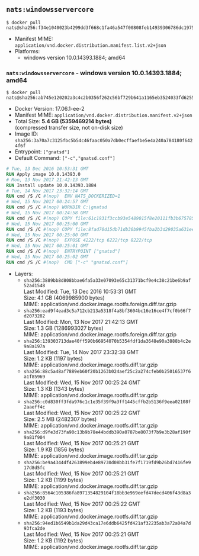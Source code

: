## `nats:windowsservercore`

```console
$ docker pull nats@sha256:f34e1040023b4299dd3f668c1fa46a547f00808feb14939306786dc19756d8af
```

-	Manifest MIME: `application/vnd.docker.distribution.manifest.list.v2+json`
-	Platforms:
	-	windows version 10.0.14393.1884; amd64

### `nats:windowsservercore` - windows version 10.0.14393.1884; amd64

```console
$ docker pull nats@sha256:ab745e120202a3c4c2b0356f262c56bf729b641a1165eb3524033fd6255a92a6
```

-	Docker Version: 17.06.1-ee-2
-	Manifest MIME: `application/vnd.docker.distribution.manifest.v2+json`
-	Total Size: **5.4 GB (5359469214 bytes)**  
	(compressed transfer size, not on-disk size)
-	Image ID: `sha256:3a70a7c3125fbc5b54c46faac050a7db0ecffaefbe5e4a240a784180f6424f6f`
-	Entrypoint: `["gnatsd"]`
-	Default Command: `["-c","gnatsd.conf"]`

```dockerfile
# Tue, 13 Dec 2016 10:53:31 GMT
RUN Apply image 10.0.14393.0
# Mon, 13 Nov 2017 21:42:13 GMT
RUN Install update 10.0.14393.1884
# Tue, 14 Nov 2017 23:32:14 GMT
RUN cmd /S /C #(nop)  ENV NATS_DOCKERIZED=1
# Wed, 15 Nov 2017 00:24:57 GMT
RUN cmd /S /C #(nop) WORKDIR C:\gnatsd
# Wed, 15 Nov 2017 00:24:58 GMT
RUN cmd /S /C #(nop) COPY file:61c1931f3ccb93e5489015f8e20111fb3b675785d0003458700c148a3daff2df in gnatsd.exe 
# Wed, 15 Nov 2017 00:25:00 GMT
RUN cmd /S /C #(nop) COPY file:8fad70d15db71db30b9945fba2b3d29035a631ee4fe410e797aef6981c2a1879 in gnatsd.conf 
# Wed, 15 Nov 2017 00:25:00 GMT
RUN cmd /S /C #(nop)  EXPOSE 4222/tcp 6222/tcp 8222/tcp
# Wed, 15 Nov 2017 00:25:01 GMT
RUN cmd /S /C #(nop)  ENTRYPOINT ["gnatsd"]
# Wed, 15 Nov 2017 00:25:02 GMT
RUN cmd /S /C #(nop)  CMD ["-c" "gnatsd.conf"]
```

-	Layers:
	-	`sha256:3889bb8d808bbae6fa5a33e07093e65c31371bcf9e4c38c21be6b9af52ad1548`  
		Last Modified: Tue, 13 Dec 2016 10:53:31 GMT  
		Size: 4.1 GB (4069985900 bytes)  
		MIME: application/vnd.docker.image.rootfs.foreign.diff.tar.gzip
	-	`sha256:ead9f4ead3c5a712cb213a5318f4a8bf3604bc16e16ce4f7cf0b66f7d2073282`  
		Last Modified: Mon, 13 Nov 2017 21:42:13 GMT  
		Size: 1.3 GB (1286993027 bytes)  
		MIME: application/vnd.docker.image.rootfs.foreign.diff.tar.gzip
	-	`sha256:139303713dae40ff590b66954070b5354fdf1da3648e90a3888b4c2e9a8a197a`  
		Last Modified: Tue, 14 Nov 2017 23:32:38 GMT  
		Size: 1.2 KB (1197 bytes)  
		MIME: application/vnd.docker.image.rootfs.diff.tar.gzip
	-	`sha256:88c5a48af7889eb60f20b1263b024aef25c2a274cfeb0b25016537f6a1f85969`  
		Last Modified: Wed, 15 Nov 2017 00:25:24 GMT  
		Size: 1.3 KB (1343 bytes)  
		MIME: application/vnd.docker.image.rootfs.diff.tar.gzip
	-	`sha256:c0d830ff3fda976c1c1e35f39f9a3ff1445cffb2b5136f9eea02108f2aaeff4c`  
		Last Modified: Wed, 15 Nov 2017 00:25:22 GMT  
		Size: 2.5 MB (2482307 bytes)  
		MIME: application/vnd.docker.image.rootfs.diff.tar.gzip
	-	`sha256:d9fe3d73fa90c13b9b78e44bddb390a0787be8073f7b9e3b28af190f9a81f904`  
		Last Modified: Wed, 15 Nov 2017 00:25:21 GMT  
		Size: 1.9 KB (1856 bytes)  
		MIME: application/vnd.docker.image.rootfs.diff.tar.gzip
	-	`sha256:be9a4344df4263899eb4e89730d08bb31fe7f1719fd9b26bd7416fe917d8d5fc`  
		Last Modified: Wed, 15 Nov 2017 00:25:21 GMT  
		Size: 1.2 KB (1199 bytes)  
		MIME: application/vnd.docker.image.rootfs.diff.tar.gzip
	-	`sha256:8564c105386fa8971354829104f18bb3e969eefd47decd406f43d8a3e2df3030`  
		Last Modified: Wed, 15 Nov 2017 00:25:22 GMT  
		Size: 1.2 KB (1193 bytes)  
		MIME: application/vnd.docker.image.rootfs.diff.tar.gzip
	-	`sha256:94ed1b6549b1da29d43ca17e6ddb6425fd421af32235ab3a72a04a7d93fca2de`  
		Last Modified: Wed, 15 Nov 2017 00:25:21 GMT  
		Size: 1.2 KB (1192 bytes)  
		MIME: application/vnd.docker.image.rootfs.diff.tar.gzip

